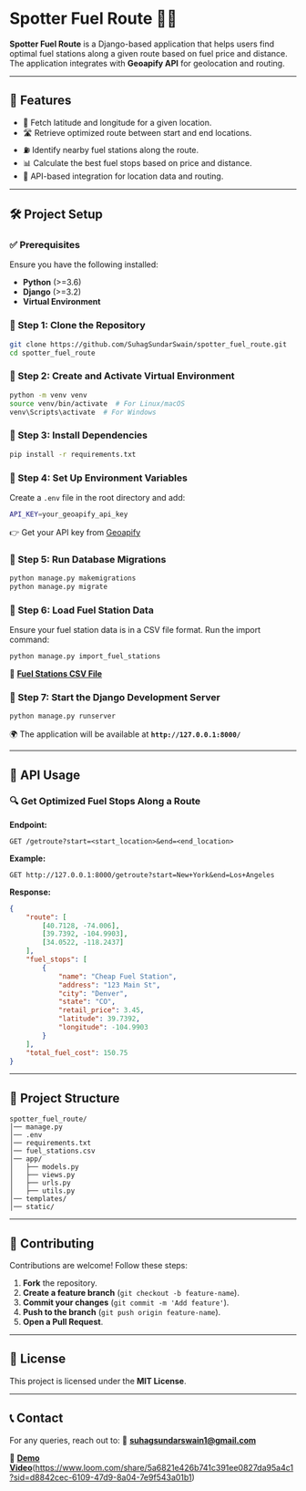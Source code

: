 # Spotter Fuel Route 🚗⛽

**Spotter Fuel Route** is a Django-based application that helps users find optimal fuel stations along a given route based on fuel price and distance. The application integrates with **Geoapify API** for geolocation and routing.

---

## 🚀 Features
- 📍 Fetch latitude and longitude for a given location.
- 🛣 Retrieve optimized route between start and end locations.
- ⛽ Identify nearby fuel stations along the route.
- 📊 Calculate the best fuel stops based on price and distance.
- 🔗 API-based integration for location data and routing.

---

## 🛠 Project Setup

### ✅ Prerequisites
Ensure you have the following installed:
- **Python** (>=3.6)
- **Django** (>=3.2)
- **Virtual Environment**

### 🔹 Step 1: Clone the Repository
```bash
git clone https://github.com/SuhagSundarSwain/spotter_fuel_route.git
cd spotter_fuel_route
```

### 🔹 Step 2: Create and Activate Virtual Environment
```bash
python -m venv venv
source venv/bin/activate  # For Linux/macOS
venv\Scripts\activate  # For Windows
```

### 🔹 Step 3: Install Dependencies
```bash
pip install -r requirements.txt
```

### 🔹 Step 4: Set Up Environment Variables
Create a `.env` file in the root directory and add:
```bash
API_KEY=your_geoapify_api_key
```
👉 Get your API key from [Geoapify](https://www.geoapify.com/)

### 🔹 Step 5: Run Database Migrations
```bash
python manage.py makemigrations
python manage.py migrate
```

### 🔹 Step 6: Load Fuel Station Data
Ensure your fuel station data is in a CSV file format. Run the import command:
```bash
python manage.py import_fuel_stations
```
📄 **[Fuel Stations CSV File](https://drive.google.com/file/d/1EC2fjEX3YPuvItffS-pP225cplw-Tden/view?usp=sharing)**

### 🔹 Step 7: Start the Django Development Server
```bash
python manage.py runserver
```
🌍 The application will be available at **`http://127.0.0.1:8000/`**

---

## 📡 API Usage

### 🔍 Get Optimized Fuel Stops Along a Route
**Endpoint:**
```http
GET /getroute?start=<start_location>&end=<end_location>
```

**Example:**
```http
GET http://127.0.0.1:8000/getroute?start=New+York&end=Los+Angeles
```

**Response:**
```json
{
    "route": [
        [40.7128, -74.006],
        [39.7392, -104.9903],
        [34.0522, -118.2437]
    ],
    "fuel_stops": [
        {
            "name": "Cheap Fuel Station",
            "address": "123 Main St",
            "city": "Denver",
            "state": "CO",
            "retail_price": 3.45,
            "latitude": 39.7392,
            "longitude": -104.9903
        }
    ],
    "total_fuel_cost": 150.75
}
```

---

## 📂 Project Structure
```
spotter_fuel_route/
│── manage.py
│── .env
│── requirements.txt
│── fuel_stations.csv
│── app/
│   ├── models.py
│   ├── views.py
│   ├── urls.py
│   ├── utils.py
│── templates/
│── static/
```

---

## 🤝 Contributing
Contributions are welcome! Follow these steps:
1. **Fork** the repository.
2. **Create a feature branch** (`git checkout -b feature-name`).
3. **Commit your changes** (`git commit -m 'Add feature'`).
4. **Push to the branch** (`git push origin feature-name`).
5. **Open a Pull Request**.

---

## 📜 License
This project is licensed under the **MIT License**.

---

## 📞 Contact
For any queries, reach out to:
📧 **suhagsundarswain1@gmail.com**

🎥 **[Demo Video](#)**(https://www.loom.com/share/5a6821e426b741c391ee0827da95a4c1?sid=d8842cec-6109-47d9-8a04-7e9f543a01b1)
